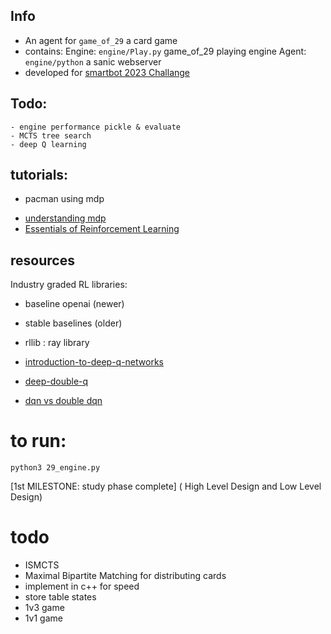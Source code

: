 ## Info
- An agent for `game_of_29` a card game
- contains: 
    Engine: `engine/Play.py` game_of_29 playing engine
    Agent: `engine/python` a sanic webserver
- developed for [smartbot 2023 Challange](https://github.com/Bhoos/smartbots-2023-starter-code)

## Todo:
    - engine performance pickle & evaluate
    - MCTS tree search
    - deep Q learning

## tutorials:
* pacman using mdp
- [understanding mdp](https://rojagtap.medium.com/understanding-the-markov-decision-process-mdp-8f838510f150)
- [Essentials of Reinforcement Learning](https://towardsdatascience.com/reinforcement-learning-101-e24b50e1d292)

## resources
Industry graded RL libraries:

- baseline openai (newer)
- stable baselines (older)


- rllib : ray library
- [introduction-to-deep-q-networks](https://medium.com/@jonathan_hui/rl-introduction-to-deep-q-network-dqn-35c25b72f42e)
- [deep-double-q](https://medium.com/@jonathan_hui/rl-deep-double-q-learning-ddqn-905dd8325412)
- [dqn vs double dqn](https://medium.com/@jonathan_hui/rl-dqn-vs-double-dqn-vs-dueling-dqn-4fb201e7a460)


# to run:
`python3 29_engine.py`


[1st MILESTONE: study phase complete]
( High Level Design and Low Level Design)

# todo
- ISMCTS
- Maximal Bipartite Matching for distributing cards
- implement in c++ for speed
- store table states
- 1v3 game
- 1v1 game